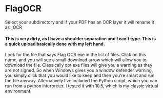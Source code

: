 # FlagOCR
Select your subdirectory and if your PDF has an OCR layer it will rename it as _OCR

#### This is very dirty, as I have a shoulder separation and I can't type. This is a quick upload basically done with my left hand.

Look for the file that says Flag OCR.exe in the list of files. Click on this name, and you will see a small download arrow which will allow you to download the file. Classically dot exe files will give you a warning as they are not signed. So when Windows gives you a window defender warning, you simply click that you would like to keep and then you're smart and run the file anyway. Alternatively I've included the Python script, which you can run from a python interpreter. I tested it with 10.5, which is my classic virtual environment.
